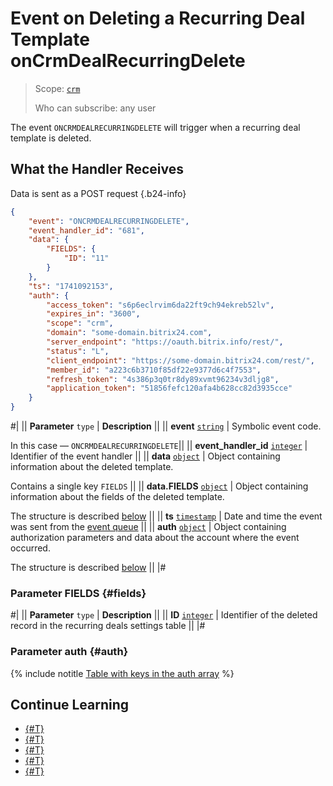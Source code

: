 # Event on Deleting a Recurring Deal Template onCrmDealRecurringDelete

> Scope: [`crm`](../../../../scopes/permissions.md)
>
> Who can subscribe: any user

The event `ONCRMDEALRECURRINGDELETE` will trigger when a recurring deal template is deleted.

## What the Handler Receives

Data is sent as a POST request {.b24-info}

```json
{
    "event": "ONCRMDEALRECURRINGDELETE",
    "event_handler_id": "681",
    "data": {
        "FIELDS": {
            "ID": "11"
        }
    },
    "ts": "1741092153",
    "auth": {
        "access_token": "s6p6eclrvim6da22ft9ch94ekreb52lv",
        "expires_in": "3600",
        "scope": "crm",
        "domain": "some-domain.bitrix24.com",
        "server_endpoint": "https://oauth.bitrix.info/rest/",
        "status": "L",
        "client_endpoint": "https://some-domain.bitrix24.com/rest/",
        "member_id": "a223c6b3710f85df22e9377d6c4f7553",
        "refresh_token": "4s386p3q0tr8dy89xvmt96234v3dljg8",
        "application_token": "51856fefc120afa4b628cc82d3935cce"
    }
}
```

#|
|| **Parameter**
`type` | **Description** ||
|| **event**
[`string`](../../../../data-types.md) | Symbolic event code.

In this case — `ONCRMDEALRECURRINGDELETE`||
|| **event_handler_id**
[`integer`](../../../../data-types.md) | Identifier of the event handler ||
|| **data**
[`object`](../../../../data-types.md) | Object containing information about the deleted template.

Contains a single key `FIELDS` ||
|| **data.FIELDS**
[`object`](../../../../data-types.md) | Object containing information about the fields of the deleted template.

The structure is described [below](#fields) ||
|| **ts**
[`timestamp`](../../../../data-types.md) | Date and time the event was sent from the [event queue](../../../../events/index.md) ||
|| **auth**
[`object`](../../../../data-types.md) | Object containing authorization parameters and data about the account where the event occurred.

The structure is described [below](#auth) ||
|#

### Parameter FIELDS {#fields}

#|
|| **Parameter**
`type` | **Description** ||
|| **ID**
[`integer`](../../../../data-types.md) | Identifier of the deleted record in the recurring deals settings table ||
|#

### Parameter auth {#auth}

{% include notitle [Table with keys in the auth array](../../../../../_includes/auth-params-in-events.md) %}

## Continue Learning

- [{#T}](../../../../events/index.md)
- [{#T}](../../../../events/event-bind.md)
- [{#T}](./on-crm-deal-recurring-add.md)
- [{#T}](./on-crm-deal-recurring-expose.md)
- [{#T}](./on-crm-deal-recurring-update.md)